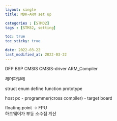 ```yaml
---
layout: single
title: MDK-ARM set up

categories : [STM32]
tags : [STM32, setting]

toc: true
toc_sticky: true

date: 2022-03-22
last_modified_at: 2022-03-22
---
```


DFP
BSP
CMSIS
CMSIS-driver
ARM_Compiler

헤더파일에

struct 
enum
define
function prototype


host pc - programmer(cross compiler) - target board

floating point -> FPU  
하드웨어가 부동 소수점 계산  